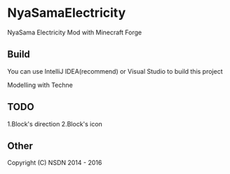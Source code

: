 # NyaSamaElectricity
NyaSama Electricity Mod with Minecraft Forge

## Build
You can use IntelliJ IDEA(recommend) or Visual Studio to build this project

Modelling with Techne

## TODO
1.Block's direction
2.Block's icon

## Other
Copyright (C) NSDN 2014 - 2016
